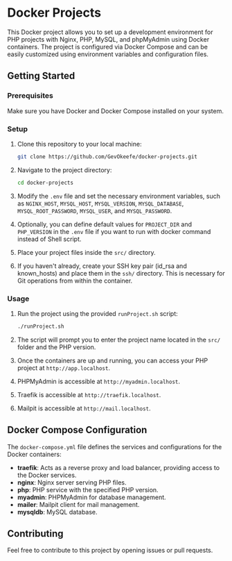 # Docker Projects

This Docker project allows you to set up a development environment for PHP projects with Nginx, PHP, MySQL, and phpMyAdmin using Docker containers. The project is configured via Docker Compose and can be easily customized using environment variables and configuration files.

## Getting Started

### Prerequisites

Make sure you have Docker and Docker Compose installed on your system.

### Setup

1. Clone this repository to your local machine:

    ```bash
    git clone https://github.com/GevOkeefe/docker-projects.git
    ```

2. Navigate to the project directory:

    ```bash
    cd docker-projects
    ```

3. Modify the `.env` file and set the necessary environment variables, such as `NGINX_HOST`, `MYSQL_HOST`, `MYSQL_VERSION`, `MYSQL_DATABASE`, `MYSQL_ROOT_PASSWORD`, `MYSQL_USER`, and `MYSQL_PASSWORD`.

4. Optionally, you can define default values for `PROJECT_DIR` and `PHP_VERSION` in the `.env` file if you want to run with docker command instead of Shell script.

5. Place your project files inside the `src/` directory.

6. If you haven't already, create your SSH key pair (id_rsa and known_hosts) and place them in the `ssh/` directory. This is necessary for Git operations from within the container.

### Usage

1. Run the project using the provided `runProject.sh` script:

    ```bash
    ./runProject.sh
    ```

2. The script will prompt you to enter the project name located in the `src/` folder and the PHP version.

3. Once the containers are up and running, you can access your PHP project at `http://app.localhost`.

4. PHPMyAdmin is accessible at `http://myadmin.localhost`.

5. Traefik is accessible at `http://traefik.localhost`.

6. Mailpit is accessible at `http://mail.localhost`.

## Docker Compose Configuration

The `docker-compose.yml` file defines the services and configurations for the Docker containers:

- **traefik**: Acts as a reverse proxy and load balancer, providing access to the Docker services.
- **nginx**: Nginx server serving PHP files.
- **php**: PHP service with the specified PHP version.
- **myadmin**: PHPMyAdmin for database management.
- **mailer**: Mailpit client for mail management.
- **mysqldb**: MySQL database.

## Contributing

Feel free to contribute to this project by opening issues or pull requests.